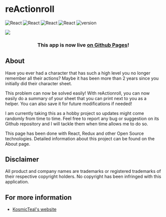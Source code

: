 # reActionroll
![React](https://img.shields.io/badge/React-blue) 
![React](https://img.shields.io/badge/Vite-purple) 
![React](https://img.shields.io/badge/JavaScript-yellow) 
![React](https://img.shields.io/badge/TypeScript-blue) 
![version](https://img.shields.io/github/v/tag/kosmicteal/reactionroll?label=version&color=blue)

<img src="https://kosmicteal.github.io/reactionroll/reactionroll_logoAlpha.png">

### <p align=center>This app is now live [on Github Pages](https://kosmicteal.github.io/reactionroll/)!</p>

## About

Have you ever had a character that has such a high level you no longer remember all their actions? Maybe it has been more than 2 years since you initially did their character sheet.

This problem can now be solved easily! With reActionroll, you can now easily do a summary of your sheet that you can print next to you as a helper. You can also save it for future modifications if needed!

I am currently taking this as a hobby project so updates might come randomly from time to time. Feel free to report any bug or suggestion on its Github repository and I will tackle them when time allows me to do so.

This page has been done with React, Redux and other Open Source technologies. Detailed information about this project can be found on the About page.

## Disclaimer

All product and company names are trademarks or registered trademarks of their respective copyright holders. No copyright has been infringed with this application.

## For more information

* [KosmicTeal's website](https://kosmicteal.github.io/)

